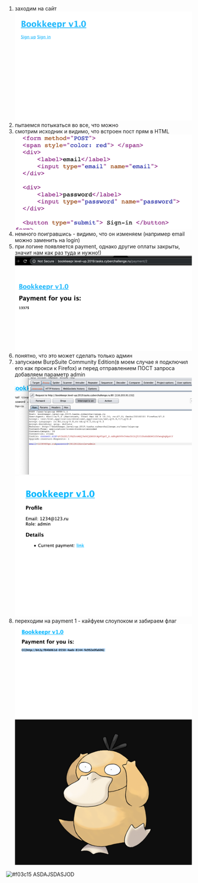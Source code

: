 1) заходим на сайт
![Alt_text](https://github.com/x1Dman/CTF_STUFF/blob/master/ROSTELECOM_CTF/Bookkepr(WEB)/photos/Screenshot%202019-07-23%20at%2006.12.56.png)
2) пытаемся потыкаться во все, что можно
3) смотрим исходник и видимо, что встроен пост прям в HTML
![Alt_text](https://github.com/x1Dman/CTF_STUFF/blob/master/ROSTELECOM_CTF/Bookkepr(WEB)/photos/Screenshot%202019-07-23%20at%2006.23.02.png)
4) немного поигравшись - видимо, что он изменяем (например email можно заменить на login)
5) при логине появляется payment, однако другие оплаты закрыты, значит нам как раз туда и нужно!)
![Alt_text](https://github.com/x1Dman/CTF_STUFF/blob/master/ROSTELECOM_CTF/Bookkepr(WEB)/photos/Screenshot%202019-07-23%20at%2006.24.42.png)
6) понятно, что это может сделать только админ
7) запускаем BurpSuite Community Edition(в моем случае я подключил его как прокси к Firefox) и перед отправлением ПОСТ запроса добавляем параметр admin
![Alt_text](https://github.com/x1Dman/CTF_STUFF/blob/master/ROSTELECOM_CTF/Bookkepr(WEB)/photos/Screenshot%202019-07-23%20at%2006.16.29.png)
![Alt_text](https://github.com/x1Dman/CTF_STUFF/blob/master/ROSTELECOM_CTF/Bookkepr(WEB)/photos/Screenshot%202019-07-23%20at%2006.10.07.png)
8) переходим на payment 1 - кайфуем слоупоком и забираем флаг
![Alt_text](https://github.com/x1Dman/CTF_STUFF/blob/master/ROSTELECOM_CTF/Bookkepr(WEB)/photos/Screenshot%202019-07-23%20at%2006.09.55.png)
![Alt_text](https://github.com/x1Dman/CTF_STUFF/blob/master/ROSTELECOM_CTF/Bookkepr(WEB)/photos/Screenshot%202019-07-23%20at%2006.12.45.png)

![#f03c15](https://placehold.it/15/f03c15/000000?text=12341234) ASDAJSDASJOD
